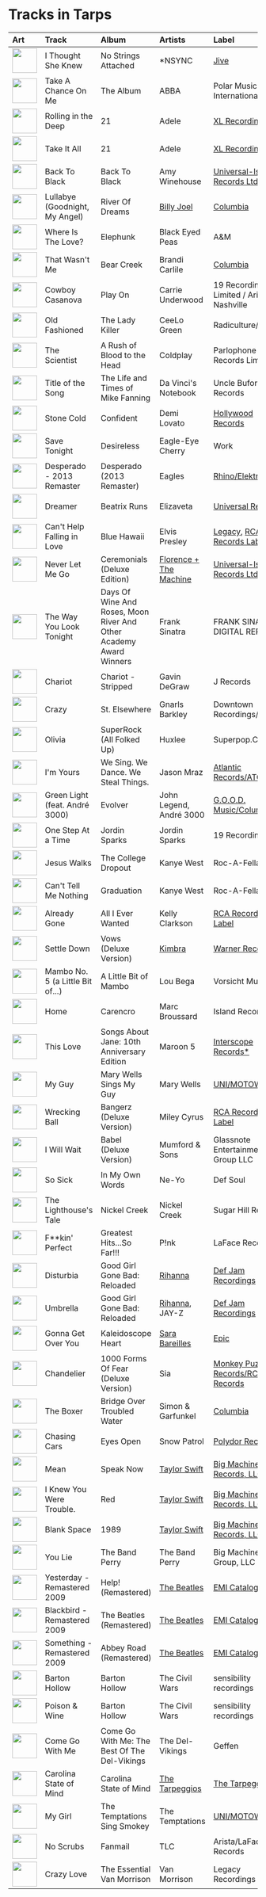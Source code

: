 # Tracks in Tarps

| Art                                                                                              | Track                            | Album                                                              | Artists                                                           | Label                                                                                    | 💚   | 🔗                                                          |
|:-------------------------------------------------------------------------------------------------|:---------------------------------|:-------------------------------------------------------------------|:------------------------------------------------------------------|:-----------------------------------------------------------------------------------------|:----|:-----------------------------------------------------------|
| <img src="https://i.scdn.co/image/ab67616d0000b273a6cb8fab778e1efc406a5909" alt="" width="50" /> | I Thought She Knew               | No Strings Attached                                                | *NSYNC                                                            | [Jive](../../labels/jive.md)                                                             | 💚   | [🔗](https://open.spotify.com/track/0b4u7IhBY61kSmS8wVIPYg) |
| <img src="https://i.scdn.co/image/ab67616d0000b2736f705bef76c1d861c4d51d8c" alt="" width="50" /> | Take A Chance On Me              | The Album                                                          | ABBA                                                              | Polar Music International AB                                                             |     | [🔗](https://open.spotify.com/track/5BckPAYcKEJuYs1eV1BHHe) |
| <img src="https://i.scdn.co/image/ab67616d0000b2732118bf9b198b05a95ded6300" alt="" width="50" /> | Rolling in the Deep              | 21                                                                 | Adele                                                             | [XL Recordings](../../labels/xl_recordings.md)                                           |     | [🔗](https://open.spotify.com/track/1c8gk2PeTE04A1pIDH9YMk) |
| <img src="https://i.scdn.co/image/ab67616d0000b2732118bf9b198b05a95ded6300" alt="" width="50" /> | Take It All                      | 21                                                                 | Adele                                                             | [XL Recordings](../../labels/xl_recordings.md)                                           | 💚   | [🔗](https://open.spotify.com/track/08YJEcxGtYXwCGqXMZDiyQ) |
| <img src="https://i.scdn.co/image/ab67616d0000b2738f52f321140e4a76ea720c52" alt="" width="50" /> | Back To Black                    | Back To Black                                                      | Amy Winehouse                                                     | [Universal-Island Records Ltd.](../../labels/universal_island_records_ltd_.md)           | 💚   | [🔗](https://open.spotify.com/track/30FURVTCpbKyykjSEQzGkH) |
| <img src="https://i.scdn.co/image/ab67616d0000b273d81c87cd4fa07351a5d14a71" alt="" width="50" /> | Lullabye (Goodnight, My Angel)   | River Of Dreams                                                    | [Billy Joel](../../artists/billy_joel.md)                         | [Columbia](../../labels/columbia.md)                                                     | 💚   | [🔗](https://open.spotify.com/track/4cURHmiuYii52BVbhrGbv0) |
| <img src="https://i.scdn.co/image/ab67616d0000b27329a42ba069a854c9078377b4" alt="" width="50" /> | Where Is The Love?               | Elephunk                                                           | Black Eyed Peas                                                   | A&M                                                                                      | 💚   | [🔗](https://open.spotify.com/track/0xmjwnQ3FNE6HuWCt2nHdZ) |
| <img src="https://i.scdn.co/image/ab67616d0000b273f5aac98410fb9e64e29827d4" alt="" width="50" /> | That Wasn't Me                   | Bear Creek                                                         | Brandi Carlile                                                    | [Columbia](../../labels/columbia.md)                                                     |     | [🔗](https://open.spotify.com/track/6iqAJh3X8bf94eo4reme5L) |
| <img src="https://i.scdn.co/image/ab67616d0000b27303668e3f13559554eca8ccc6" alt="" width="50" /> | Cowboy Casanova                  | Play On                                                            | Carrie Underwood                                                  | 19 Recordings Limited / Arista Nashville                                                 | 💚   | [🔗](https://open.spotify.com/track/6OqdF0vHI9xkqswI7EK0cD) |
| <img src="https://i.scdn.co/image/ab67616d0000b2736f50b3400595b123a916e0dc" alt="" width="50" /> | Old Fashioned                    | The Lady Killer                                                    | CeeLo Green                                                       | Radiculture/Elektra                                                                      | 💚   | [🔗](https://open.spotify.com/track/3lVoGZoKXQUElnJbU668Jf) |
| <img src="https://i.scdn.co/image/ab67616d0000b273de09e02aa7febf30b7c02d82" alt="" width="50" /> | The Scientist                    | A Rush of Blood to the Head                                        | Coldplay                                                          | Parlophone Records Limited                                                               | 💚   | [🔗](https://open.spotify.com/track/75JFxkI2RXiU7L9VXzMkle) |
| <img src="https://i.scdn.co/image/ab67616d0000b27314ed51ab46ef0765182bb8a0" alt="" width="50" /> | Title of the Song                | The Life and Times of Mike Fanning                                 | Da Vinci's Notebook                                               | Uncle Buford Records                                                                     |     | [🔗](https://open.spotify.com/track/7gy5okcNSFHjSDv4b6jt5g) |
| <img src="https://i.scdn.co/image/ab67616d0000b273ed164cf1c10f028e8f528784" alt="" width="50" /> | Stone Cold                       | Confident                                                          | Demi Lovato                                                       | [Hollywood Records](../../labels/hollywood_records.md)                                   | 💚   | [🔗](https://open.spotify.com/track/3by8IfnW9dZ2t4pZw1WVxz) |
| <img src="https://i.scdn.co/image/ab67616d0000b273aacc6949864aa4c1073d3060" alt="" width="50" /> | Save Tonight                     | Desireless                                                         | Eagle-Eye Cherry                                                  | Work                                                                                     |     | [🔗](https://open.spotify.com/track/1t2Hq2WIBcZINOEnK6mdJG) |
| <img src="https://i.scdn.co/image/ab67616d0000b2732d73b1bb77cee09f0278be04" alt="" width="50" /> | Desperado - 2013 Remaster        | Desperado (2013 Remaster)                                          | Eagles                                                            | [Rhino/Elektra](../../labels/rhino.md)                                                   | 💚   | [🔗](https://open.spotify.com/track/2TjnCxxQRYn56Ye8gkUKiW) |
| <img src="https://i.scdn.co/image/ab67616d0000b273156f329b3c2b3ce752d9e614" alt="" width="50" /> | Dreamer                          | Beatrix Runs                                                       | Elizaveta                                                         | [Universal Records](../../labels/universal_music_llc.md)                                 | 💚   | [🔗](https://open.spotify.com/track/6Rod4YnyLthZqnvInGlPKI) |
| <img src="https://i.scdn.co/image/ab67616d0000b273f96cefb0197694ad440c3314" alt="" width="50" /> | Can't Help Falling in Love       | Blue Hawaii                                                        | Elvis Presley                                                     | [Legacy](../../labels/legacy.md), [RCA Records Label](../../labels/rca_records_label.md) |     | [🔗](https://open.spotify.com/track/44AyOl4qVkzS48vBsbNXaC) |
| <img src="https://i.scdn.co/image/ab67616d0000b273527d94ecf554774fc313bf48" alt="" width="50" /> | Never Let Me Go                  | Ceremonials (Deluxe Edition)                                       | [Florence + The Machine](../../artists/florence___the_machine.md) | [Universal-Island Records Ltd.](../../labels/universal_island_records_ltd_.md)           | 💚   | [🔗](https://open.spotify.com/track/6cC9RY7MoUx5z3aHjDTNI6) |
| <img src="https://i.scdn.co/image/ab67616d0000b273ff0dae802acb38075786b58c" alt="" width="50" /> | The Way You Look Tonight         | Days Of Wine And Roses, Moon River And Other Academy Award Winners | Frank Sinatra                                                     | FRANK SINATRA DIGITAL REPRISE                                                            | 💚   | [🔗](https://open.spotify.com/track/0elmUoU7eMPwZX1Mw1MnQo) |
| <img src="https://i.scdn.co/image/ab67616d0000b27309ec47c2a2173e984d8461e9" alt="" width="50" /> | Chariot                          | Chariot - Stripped                                                 | Gavin DeGraw                                                      | J Records                                                                                |     | [🔗](https://open.spotify.com/track/08kTO4EW0jb07zNsCNM83w) |
| <img src="https://i.scdn.co/image/ab67616d0000b27361a13426a99fd3500e2fff54" alt="" width="50" /> | Crazy                            | St. Elsewhere                                                      | Gnarls Barkley                                                    | Downtown Recordings/Atl                                                                  | 💚   | [🔗](https://open.spotify.com/track/2N5zMZX7YeL1tico8oQxa9) |
| <img src="https://i.scdn.co/image/ab67616d0000b273465828f135d5dc4e627963a9" alt="" width="50" /> | Olivia                           | SuperRock (All Folked Up)                                          | Huxlee                                                            | Superpop.Co                                                                              | 💚   | [🔗](https://open.spotify.com/track/65iq2SldYrdcPVB080KpS1) |
| <img src="https://i.scdn.co/image/ab67616d0000b2730f2e51f7121539e221c51161" alt="" width="50" /> | I'm Yours                        | We Sing. We Dance. We Steal Things.                                | Jason Mraz                                                        | [Atlantic Records/ATG](../../labels/atg.md)                                              | 💚   | [🔗](https://open.spotify.com/track/1EzrEOXmMH3G43AXT1y7pA) |
| <img src="https://i.scdn.co/image/ab67616d0000b273d70bbffa859a9f9ca6f10496" alt="" width="50" /> | Green Light (feat. André 3000)   | Evolver                                                            | John Legend, André 3000                                           | [G.O.O.D. Music/Columbia](../../labels/g_o_o_d__music.md)                                | 💚   | [🔗](https://open.spotify.com/track/72by3Re4C3eVEBXvsUo0zV) |
| <img src="https://i.scdn.co/image/ab67616d0000b273260e2444b3431b3b8b559bc3" alt="" width="50" /> | One Step At a Time               | Jordin Sparks                                                      | Jordin Sparks                                                     | 19 Recordings                                                                            |     | [🔗](https://open.spotify.com/track/5o4W6yWSJD9e9Ea8YC9WjF) |
| <img src="https://i.scdn.co/image/ab67616d0000b27325b055377757b3cdd6f26b78" alt="" width="50" /> | Jesus Walks                      | The College Dropout                                                | Kanye West                                                        | Roc-A-Fella                                                                              |     | [🔗](https://open.spotify.com/track/5g1vtHqi9uV7xtYeCcFOBx) |
| <img src="https://i.scdn.co/image/ab67616d0000b27326f7f19c7f0381e56156c94a" alt="" width="50" /> | Can't Tell Me Nothing            | Graduation                                                         | Kanye West                                                        | Roc-A-Fella                                                                              |     | [🔗](https://open.spotify.com/track/0mEdbdeRFQwBhN4xfyIeUM) |
| <img src="https://i.scdn.co/image/ab67616d0000b2737ed87984e7f39ba42ee1b50a" alt="" width="50" /> | Already Gone                     | All I Ever Wanted                                                  | Kelly Clarkson                                                    | [RCA Records Label](../../labels/rca_records_label.md)                                   |     | [🔗](https://open.spotify.com/track/4fq2YUONcgrCJ2SPndSeKC) |
| <img src="https://i.scdn.co/image/ab67616d0000b273d0ec2db731952a7efabc6397" alt="" width="50" /> | Settle Down                      | Vows (Deluxe Version)                                              | [Kimbra](../../artists/kimbra.md)                                 | [Warner Records](../../labels/warner_records.md)                                         | 💚   | [🔗](https://open.spotify.com/track/6cdslY3YKjh7pImxFhSBVG) |
| <img src="https://i.scdn.co/image/ab67616d0000b273cf505191afa6a1978418fdf8" alt="" width="50" /> | Mambo No. 5 (a Little Bit of...) | A Little Bit of Mambo                                              | Lou Bega                                                          | Vorsicht Musik                                                                           | 💚   | [🔗](https://open.spotify.com/track/6x4tKaOzfNJpEJHySoiJcs) |
| <img src="https://i.scdn.co/image/ab67616d0000b2737cdb143bd2e9906d39c5eb04" alt="" width="50" /> | Home                             | Carencro                                                           | Marc Broussard                                                    | Island Records                                                                           | 💚   | [🔗](https://open.spotify.com/track/1XhzO8cuPaqsqUKw92Wbwc) |
| <img src="https://i.scdn.co/image/ab67616d0000b27392f2d790c6a97b195f66d51e" alt="" width="50" /> | This Love                        | Songs About Jane: 10th Anniversary Edition                         | Maroon 5                                                          | [Interscope Records*](../../labels/interscope_records.md)                                | 💚   | [🔗](https://open.spotify.com/track/6ECp64rv50XVz93WvxXMGF) |
| <img src="https://i.scdn.co/image/ab67616d0000b2735b50e493598153b926ded824" alt="" width="50" /> | My Guy                           | Mary Wells Sings My Guy                                            | Mary Wells                                                        | [UNI/MOTOWN](../../labels/motown.md)                                                     | 💚   | [🔗](https://open.spotify.com/track/4591VqUIXysNlmI5NcAIUd) |
| <img src="https://i.scdn.co/image/ab67616d0000b2736b18d0490878750cd69abf2c" alt="" width="50" /> | Wrecking Ball                    | Bangerz (Deluxe Version)                                           | Miley Cyrus                                                       | [RCA Records Label](../../labels/rca_records_label.md)                                   | 💚   | [🔗](https://open.spotify.com/track/2vwlzO0Qp8kfEtzTsCXfyE) |
| <img src="https://i.scdn.co/image/ab67616d0000b2736e2407383e952808a0602b0d" alt="" width="50" /> | I Will Wait                      | Babel (Deluxe Version)                                             | Mumford & Sons                                                    | Glassnote Entertainment Group LLC                                                        | 💚   | [🔗](https://open.spotify.com/track/1fXiYSWmkKJfRKMegCkI11) |
| <img src="https://i.scdn.co/image/ab67616d0000b273987a1825341694ec9bc62457" alt="" width="50" /> | So Sick                          | In My Own Words                                                    | Ne-Yo                                                             | Def Soul                                                                                 |     | [🔗](https://open.spotify.com/track/6brl7bwOHmGFkNw3MBqssT) |
| <img src="https://i.scdn.co/image/ab67616d0000b2739ab215825eb77076b1b4b387" alt="" width="50" /> | The Lighthouse's Tale            | Nickel Creek                                                       | Nickel Creek                                                      | Sugar Hill Records                                                                       | 💚   | [🔗](https://open.spotify.com/track/05HjafWVI238CLw5RDNkas) |
| <img src="https://i.scdn.co/image/ab67616d0000b2730eb56329734f9400c1639359" alt="" width="50" /> | F**kin' Perfect                  | Greatest Hits...So Far!!!                                          | P!nk                                                              | LaFace Records                                                                           |     | [🔗](https://open.spotify.com/track/3MGJF1CDFGfjXESL2Heva0) |
| <img src="https://i.scdn.co/image/ab67616d0000b273f9f27162ab1ed45b8d7a7e98" alt="" width="50" /> | Disturbia                        | Good Girl Gone Bad: Reloaded                                       | [Rihanna](../../artists/rihanna.md)                               | [Def Jam Recordings](../../labels/def_jam_recordings.md)                                 | 💚   | [🔗](https://open.spotify.com/track/2VOomzT6VavJOGBeySqaMc) |
| <img src="https://i.scdn.co/image/ab67616d0000b273f9f27162ab1ed45b8d7a7e98" alt="" width="50" /> | Umbrella                         | Good Girl Gone Bad: Reloaded                                       | [Rihanna](../../artists/rihanna.md), JAY-Z                        | [Def Jam Recordings](../../labels/def_jam_recordings.md)                                 |     | [🔗](https://open.spotify.com/track/49FYlytm3dAAraYgpoJZux) |
| <img src="https://i.scdn.co/image/ab67616d0000b2733fa3caf3da101e3cd28a53a6" alt="" width="50" /> | Gonna Get Over You               | Kaleidoscope Heart                                                 | [Sara Bareilles](../../artists/sara_bareilles.md)                 | [Epic](../../labels/epic.md)                                                             | 💚   | [🔗](https://open.spotify.com/track/45ou2UBThJA4WtFGIiYLI3) |
| <img src="https://i.scdn.co/image/ab67616d0000b273b55ed804149fffbb5e35ff34" alt="" width="50" /> | Chandelier                       | 1000 Forms Of Fear (Deluxe Version)                                | Sia                                                               | [Monkey Puzzle Records/RCA Records](../../labels/rca_records_label.md)                   | 💚   | [🔗](https://open.spotify.com/track/2s1sdSqGcKxpPr5lCl7jAV) |
| <img src="https://i.scdn.co/image/ab67616d0000b273ba7fe7dd76cd4307e57dd75f" alt="" width="50" /> | The Boxer                        | Bridge Over Troubled Water                                         | Simon & Garfunkel                                                 | [Columbia](../../labels/columbia.md)                                                     | 💚   | [🔗](https://open.spotify.com/track/76TZCvJ8GitQ2FA1q5dKu0) |
| <img src="https://i.scdn.co/image/ab67616d0000b2735da2756220da9b6f17924f8f" alt="" width="50" /> | Chasing Cars                     | Eyes Open                                                          | Snow Patrol                                                       | [Polydor Records](../../labels/polydor_records.md)                                       |     | [🔗](https://open.spotify.com/track/5hnyJvgoWiQUYZttV4wXy6) |
| <img src="https://i.scdn.co/image/ab67616d0000b273e11a75a2f2ff39cec788a015" alt="" width="50" /> | Mean                             | Speak Now                                                          | [Taylor Swift](../../artists/taylor_swift.md)                     | [Big Machine Records, LLC](../../labels/big_machine_records.md)                          |     | [🔗](https://open.spotify.com/track/5yEPktRqvIhko5QFF3aBhQ) |
| <img src="https://i.scdn.co/image/ab67616d0000b27396384c98ac4f3e7c2440f5b5" alt="" width="50" /> | I Knew You Were Trouble.         | Red                                                                | [Taylor Swift](../../artists/taylor_swift.md)                     | [Big Machine Records, LLC](../../labels/big_machine_records.md)                          |     | [🔗](https://open.spotify.com/track/72jCZdH0Lhg93z6Z4hBjgj) |
| <img src="https://i.scdn.co/image/ab67616d0000b2739abdf14e6058bd3903686148" alt="" width="50" /> | Blank Space                      | 1989                                                               | [Taylor Swift](../../artists/taylor_swift.md)                     | [Big Machine Records, LLC](../../labels/big_machine_records.md)                          | 💚   | [🔗](https://open.spotify.com/track/1p80LdxRV74UKvL8gnD7ky) |
| <img src="https://i.scdn.co/image/ab67616d0000b2735726e327fd968a6fb5974350" alt="" width="50" /> | You Lie                          | The Band Perry                                                     | The Band Perry                                                    | Big Machine Label Group, LLC                                                             | 💚   | [🔗](https://open.spotify.com/track/462tT5pBVstoLcOSJsBBKw) |
| <img src="https://i.scdn.co/image/ab67616d0000b273e3e3b64cea45265469d4cafa" alt="" width="50" /> | Yesterday - Remastered 2009      | Help! (Remastered)                                                 | [The Beatles](../../artists/the_beatles.md)                       | [EMI Catalogue](../../labels/emi_catalogue.md)                                           | 💚   | [🔗](https://open.spotify.com/track/3BQHpFgAp4l80e1XslIjNI) |
| <img src="https://i.scdn.co/image/ab67616d0000b2734ce8b4e42588bf18182a1ad2" alt="" width="50" /> | Blackbird - Remastered 2009      | The Beatles (Remastered)                                           | [The Beatles](../../artists/the_beatles.md)                       | [EMI Catalogue](../../labels/emi_catalogue.md)                                           | 💚   | [🔗](https://open.spotify.com/track/5jgFfDIR6FR0gvlA56Nakr) |
| <img src="https://i.scdn.co/image/ab67616d0000b273dc30583ba717007b00cceb25" alt="" width="50" /> | Something - Remastered 2009      | Abbey Road (Remastered)                                            | [The Beatles](../../artists/the_beatles.md)                       | [EMI Catalogue](../../labels/emi_catalogue.md)                                           | 💚   | [🔗](https://open.spotify.com/track/0pNeVovbiZHkulpGeOx1Gj) |
| <img src="https://i.scdn.co/image/ab67616d0000b2737ebde0a5bb07f53a99c15224" alt="" width="50" /> | Barton Hollow                    | Barton Hollow                                                      | The Civil Wars                                                    | sensibility recordings                                                                   | 💚   | [🔗](https://open.spotify.com/track/6ZOBY9RG2tcxXX0ohKtfRc) |
| <img src="https://i.scdn.co/image/ab67616d0000b2737ebde0a5bb07f53a99c15224" alt="" width="50" /> | Poison & Wine                    | Barton Hollow                                                      | The Civil Wars                                                    | sensibility recordings                                                                   | 💚   | [🔗](https://open.spotify.com/track/4BFudy2Zbryi9a1KFad66B) |
| <img src="https://i.scdn.co/image/ab67616d0000b273c223c0c9fc255e7019a5296a" alt="" width="50" /> | Come Go With Me                  | Come Go With Me: The Best Of The Del-Vikings                       | The Del-Vikings                                                   | Geffen                                                                                   |     | [🔗](https://open.spotify.com/track/4IYyGIbMS5ZkxDXGfPIrXr) |
| <img src="https://i.scdn.co/image/ab67616d0000b2735d990e8b45c848dc22885f89" alt="" width="50" /> | Carolina State of Mind           | Carolina State of Mind                                             | [The Tarpeggios](../../artists/the_tarpeggios.md)                 | [The Tarpeggios](../../labels/the_tarpeggios.md)                                         | 💚   | [🔗](https://open.spotify.com/track/60xweUiIfi93UhZEDN3DKY) |
| <img src="https://i.scdn.co/image/ab67616d0000b2731a5b6271ae1c8497df20916e" alt="" width="50" /> | My Girl                          | The Temptations Sing Smokey                                        | The Temptations                                                   | [UNI/MOTOWN](../../labels/motown.md)                                                     | 💚   | [🔗](https://open.spotify.com/track/745H5CctFr12Mo7cqa1BMH) |
| <img src="https://i.scdn.co/image/ab67616d0000b27361ffafd5e31a37336531cf95" alt="" width="50" /> | No Scrubs                        | Fanmail                                                            | TLC                                                               | Arista/LaFace Records                                                                    |     | [🔗](https://open.spotify.com/track/1KGi9sZVMeszgZOWivFpxs) |
| <img src="https://i.scdn.co/image/ab67616d0000b2738f09dd4d56cde1a2cda18604" alt="" width="50" /> | Crazy Love                       | The Essential Van Morrison                                         | Van Morrison                                                      | Legacy Recordings                                                                        |     | [🔗](https://open.spotify.com/track/04glHdRn4SgTADxKoKzOoO) |
